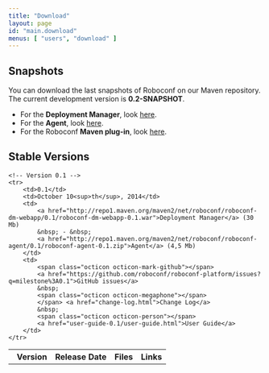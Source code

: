 ```yaml
---
title: "Download"
layout: page
id: "main.download"
menus: [ "users", "download" ]
---
```


## Snapshots

You can download the last snapshots of Roboconf on our Maven repository.  
The current development version is **0.2-SNAPSHOT**.

* For the **Deployment Manager**, look [here](https://oss.sonatype.org/content/repositories/snapshots/net/roboconf/roboconf-dm-webapp).
* For the **Agent**, look [here](https://oss.sonatype.org/content/repositories/snapshots/net/roboconf/roboconf-agent).
* For the Roboconf **Maven plug-in**, look [here](https://oss.sonatype.org/content/repositories/snapshots/net/roboconf/roboconf-maven-plugin).


## Stable Versions

<table id="download-table">
	<tr>
		<th><span class="octicon octicon-pin"></span> &nbsp; Version</th>
		<th>Release Date</th>
		<th>Files</th>
		<th>Links</th>
	</tr>
	
	<!-- Version 0.1 -->
	<tr>
		<td>0.1</td>
		<td>October 10<sup>th</sup>, 2014</td>
		<td>
			<a href="http://repo1.maven.org/maven2/net/roboconf/roboconf-dm-webapp/0.1/roboconf-dm-webapp-0.1.war">Deployment Manager</a> (30 Mb)
			&nbsp; - &nbsp;
			<a href="http://repo1.maven.org/maven2/net/roboconf/roboconf-agent/0.1/roboconf-agent-0.1.zip">Agent</a> (4,5 Mb)
		</td>
		<td>
			<span class="octicon octicon-mark-github"></span> 
			<a href="https://github.com/roboconf/roboconf-platform/issues?q=milestone%3A0.1">GitHub issues</a>
			&nbsp;
			<span class="octicon octicon-megaphone"></span>
			</span> <a href="change-log.html">Change Log</a> 
			&nbsp;
			<span class="octicon octicon-person"></span>
			<a href="user-guide-0.1/user-guide.html">User Guide</a>
		</td>
	</tr>
</table>
